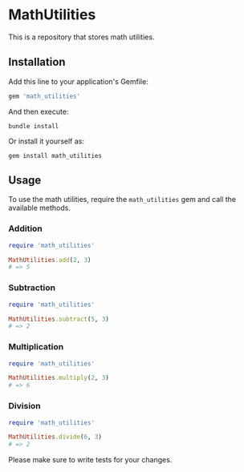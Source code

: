 # MathUtilities

This is a repository that stores math utilities.

## Installation

Add this line to your application's Gemfile:

```ruby
gem 'math_utilities'
```

And then execute:

```
bundle install
```

Or install it yourself as:

```
gem install math_utilities
```

## Usage

To use the math utilities, require the `math_utilities` gem and call the available methods.

### Addition

```ruby
require 'math_utilities'

MathUtilities.add(2, 3)
# => 5
```

### Subtraction

```ruby
require 'math_utilities'

MathUtilities.subtract(5, 3)
# => 2
```

### Multiplication

```ruby
require 'math_utilities'

MathUtilities.multiply(2, 3)
# => 6
```

### Division

```ruby
require 'math_utilities'

MathUtilities.divide(6, 3)
# => 2
```

Please make sure to write tests for your changes.
